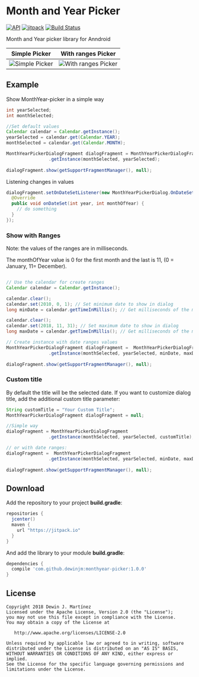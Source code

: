 # Month and Year Picker
[![API](https://img.shields.io/badge/API-14%2B-brightgreen.svg?style=flat)](https://android-arsenal.com/api?level=14)
[![jitpack](https://jitpack.io/v/dewinjm/monthyear-picker.svg)](https://jitpack.io/v/dewinjm/monthyear-picker.svg)
[![Build Status](https://api.travis-ci.org/dewinjm/monthyear-picker.svg?branch=master)](https://travis-ci.org/dewinjm/monthyear-picker)

Month and Year picker library for Anndroid

Simple Picker | With ranges Picker
--- | ---
![Simple Picker](https://raw.github.com/dewinjm/monthyear-picker/develop/demo/src/main/res/drawable/img_02.png) | ![With ranges Picker](https://raw.github.com/dewinjm/monthyear-picker/develop/demo/src/main/res/drawable/img_01.png)

## Example
Show MonthYear-picker in a simple way

``` java
int yearSelected;
int monthSelected;

//Set default values
Calendar calendar = Calendar.getInstance();
yearSelected = calendar.get(Calendar.YEAR);
monthSelected = calendar.get(Calendar.MONTH);

MonthYearPickerDialogFragment dialogFragment = MonthYearPickerDialogFragment
                .getInstance(monthSelected, yearSelected);
                
dialogFragment.show(getSupportFragmentManager(), null);
```

Listening changes in values

``` java
dialogFragment.setOnDateSetListener(new MonthYearPickerDialog.OnDateSetListener() {
  @Override
  public void onDateSet(int year, int monthOfYear) {
    // do something
  }
});

```
### Show with Ranges
Note: the values of the ranges are in milliseconds.

The monthOfYear value is 0 for the first month and the last is 11, (0 = January, 11= December).

```java

// Use the calendar for create ranges
Calendar calendar = Calendar.getInstance();

calendar.clear();
calendar.set(2010, 0, 1); // Set minimum date to show in dialog
long minDate = calendar.getTimeInMillis(); // Get milliseconds of the modified date

calendar.clear();
calendar.set(2018, 11, 31); // Set maximum date to show in dialog
long maxDate = calendar.getTimeInMillis(); // Get milliseconds of the modified date

// Create instance with date ranges values        
MonthYearPickerDialogFragment dialogFragment =  MonthYearPickerDialogFragment
                .getInstance(monthSelected, yearSelected, minDate, maxDate);
                
dialogFragment.show(getSupportFragmentManager(), null);
```

### Custom title
By default the title will be the selected date. If you want to customize dialog title, add the additional custom title parameter:

```java
String customTitle = "Your Custom Title";
MonthYearPickerDialogFragment dialogFragment = null;

//Simple way
dialogFragment = MonthYearPickerDialogFragment
                .getInstance(monthSelected, yearSelected, customTitle);

// or with date ranges:
dialogFragment =  MonthYearPickerDialogFragment
                .getInstance(monthSelected, yearSelected, minDate, maxDate, customTitle);
		
dialogFragment.show(getSupportFragmentManager(), null);
```

## Download
Add the repository to your project **build.gradle**:
``` gradle
repositories {
  jcenter()
  maven {
    url "https://jitpack.io"
  }
}
```
And add the library to your module **build.gradle**:
``` gradle
dependencies {
  compile 'com.github.dewinjm:monthyear-picker:1.0.0'
}
```
## License
	Copyright 2018 Dewin J. Martínez
	Licensed under the Apache License, Version 2.0 (the "License");
	you may not use this file except in compliance with the License.
	You may obtain a copy of the License at

	   http://www.apache.org/licenses/LICENSE-2.0

	Unless required by applicable law or agreed to in writing, software
	distributed under the License is distributed on an "AS IS" BASIS,
	WITHOUT WARRANTIES OR CONDITIONS OF ANY KIND, either express or implied.
	See the License for the specific language governing permissions and
	limitations under the License.
